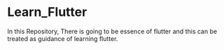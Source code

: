 # Learn_Flutter
In this Repository, There is going to be essence of flutter and this can be treated as guidance of learning flutter.
